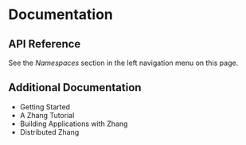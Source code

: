 # Documentation

## API Reference

See the *Namespaces* section in the left navigation menu on this page.

## Additional Documentation

* Getting Started
* A Zhang Tutorial
* Building Applications with Zhang
* Distributed Zhang
